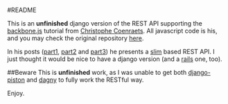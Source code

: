 #README

This is an **unfinished** django version of the REST API supporting the [backbone.js](http://documentcloud.github.com/backbone/) tutorial from [Christophe Coenraets](https://github.com/ccoenraets). All javascript code is his, and you may check the original repository [here](https://github.com/ccoenraets/backbone-cellar).

In his posts ([part1](http://coenraets.org/blog/2011/12/backbone-js-wine-cellar-tutorial-part-1-getting-started/), [part2](http://coenraets.org/blog/2011/12/backbone-js-wine-cellar-tutorial-%E2%80%94-part-2-crud/) and [part3](http://coenraets.org/blog/2011/12/backbone-js-wine-cellar-tutorial-%E2%80%94-part-3-deep-linking-and-application-states/)) he presents a [slim](http://www.slimframework.com/) based REST API. I just thought it would be nice to have a django version (and a [rails](https://github.com/brecke/backbone-cellar-rails) one, too).

##Beware
This is **unfinished** work, as I was unable to get both [django-piston](https://bitbucket.org/jespern/django-piston/wiki/Home) and [dagny](https://github.com/zacharyvoase/dagny) to fully work the RESTful way.

Enjoy.